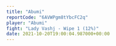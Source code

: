 ```yaml
---
title: "Abumi"
reportCode: "6AVWPgm8tYbcFC2q"
player: "Abumi"
fight: "Lady Vashj - Wipe 1 (12%)"
date: 2021-10-20T19:00:04.987000+00:00
---
```

